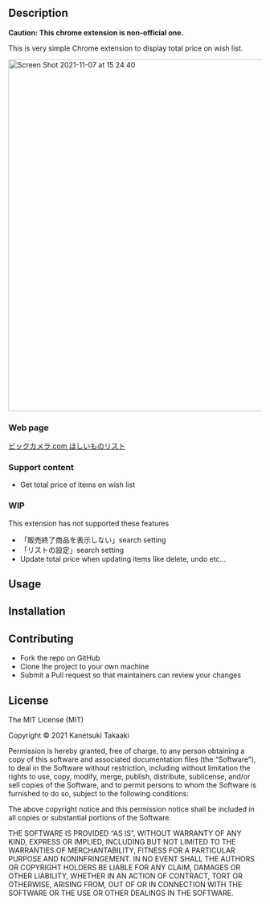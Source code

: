 ## Description
**Caution: This chrome extension is non-official one.**

This is very simple Chrome extension to display total price on wish list.

<img width="700" alt="Screen Shot 2021-11-07 at 15 24 40" src="https://user-images.githubusercontent.com/40445689/140634766-168f4579-d8b2-45a8-9355-20a049144454.png">

### Web page
[ビックカメラ.com ほしいものリスト](https://www.biccamera.com/bc/member/CMmWishList.jsp)

### Support content
- Get total price of items on wish list
### WIP
This extension has not supported these features
- 「販売終了商品を表示しない」search setting
- 「リストの設定」search setting
- Update total price when updating items like delete, undo etc...

## Usage

## Installation

## Contributing
- Fork the repo on GitHub
- Clone the project to your own machine
- Submit a Pull request so that maintainers can review your changes

## License
The MIT License (MIT)

Copyright © 2021 Kanetsuki Takaaki

Permission is hereby granted, free of charge, to any person obtaining a copy of this software and associated documentation files (the “Software”), to deal in the Software without restriction, including without limitation the rights to use, copy, modify, merge, publish, distribute, sublicense, and/or sell copies of the Software, and to permit persons to whom the Software is furnished to do so, subject to the following conditions:

The above copyright notice and this permission notice shall be included in all copies or substantial portions of the Software.

THE SOFTWARE IS PROVIDED “AS IS”, WITHOUT WARRANTY OF ANY KIND, EXPRESS OR IMPLIED, INCLUDING BUT NOT LIMITED TO THE WARRANTIES OF MERCHANTABILITY, FITNESS FOR A PARTICULAR PURPOSE AND NONINFRINGEMENT. IN NO EVENT SHALL THE AUTHORS OR COPYRIGHT HOLDERS BE LIABLE FOR ANY CLAIM, DAMAGES OR OTHER LIABILITY, WHETHER IN AN ACTION OF CONTRACT, TORT OR OTHERWISE, ARISING FROM, OUT OF OR IN CONNECTION WITH THE SOFTWARE OR THE USE OR OTHER DEALINGS IN THE SOFTWARE.
